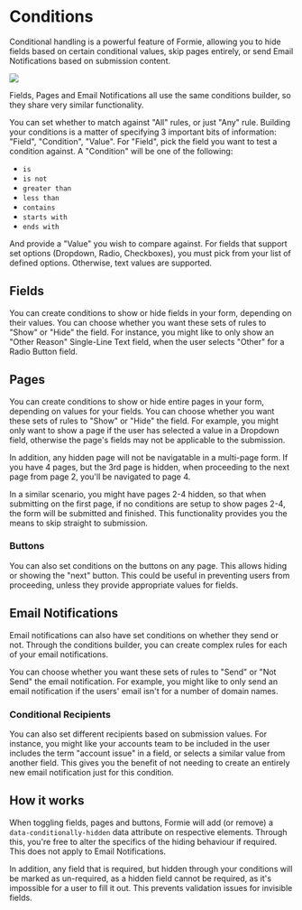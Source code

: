 # Conditions
Conditional handling is a powerful feature of Formie, allowing you to hide fields based on certain conditional values, skip pages entirely, or send Email Notifications based on submission content.

<img src="https://verbb.io/uploads/plugins/formie/formie-notification-conditions.png" />

Fields, Pages and Email Notifications all use the same conditions builder, so they share very similar functionality.

You can set whether to match against "All" rules, or just "Any" rule. Building your conditions is a matter of specifying 3 important bits of information: "Field", "Condition", "Value". For "Field", pick the field you want to test a condition against. A "Condition" will be one of the following:

- `is`
- `is not`
- `greater than`
- `less than`
- `contains`
- `starts with`
- `ends with`

And provide a "Value" you wish to compare against. For fields that support set options (Dropdown, Radio, Checkboxes), you must pick from your list of defined options. Otherwise, text values are supported.

## Fields
You can create conditions to show or hide fields in your form, depending on their values. You can choose whether you want these sets of rules to "Show" or "Hide" the field. For instance, you might like to only show an "Other Reason" Single-Line Text field, when the user selects "Other" for a Radio Button field.

## Pages
You can create conditions to show or hide entire pages in your form, depending on values for your fields. You can choose whether you want these sets of rules to "Show" or "Hide" the field. For example, you might only want to show a page if the user has selected a value in a Dropdown field, otherwise the page's fields may not be applicable to the submission.

In addition, any hidden page will not be navigatable in a multi-page form. If you have 4 pages, but the 3rd page is hidden, when proceeding to the next page from page 2, you'll be navigated to page 4.

In a similar scenario, you might have pages 2-4 hidden, so that when submitting on the first page, if no conditions are setup to show pages 2-4, the form will be submitted and finished. This functionality provides you the means to skip straight to submission.

### Buttons
You can also set conditions on the buttons on any page. This allows hiding or showing the "next" button. This could be useful in preventing users from proceeding, unless they provide appropriate values for fields.

## Email Notifications
Email notifications can also have set conditions on whether they send or not. Through the conditions builder, you can create complex rules for each of your email notifications.

You can choose whether you want these sets of rules to "Send" or "Not Send" the email notification. For example, you might like to only send an email notification if the users' email isn't for a number of domain names.

### Conditional Recipients
You can also set different recipients based on submission values. For instance, you might like your accounts team to be included in the user includes the term "account issue" in a field, or selects a similar value from another field. This gives you the benefit of not needing to create an entirely new email notification just for this condition.

## How it works
When toggling fields, pages and buttons, Formie will add (or remove) a `data-conditionally-hidden` data attribute on respective elements. Through this, you're free to alter the specifics of the hiding behaviour if required. This does not apply to Email Notifications.

In addition, any field that is required, but hidden through your conditions will be marked as un-required, as a hidden field cannot be required, as it's impossible for a user to fill it out. This prevents validation issues for invisible fields.
